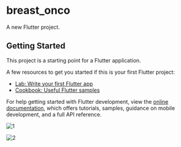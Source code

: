 # breast_onco

A new Flutter project.

## Getting Started

This project is a starting point for a Flutter application.

A few resources to get you started if this is your first Flutter project:

- [Lab: Write your first Flutter app](https://docs.flutter.dev/get-started/codelab)
- [Cookbook: Useful Flutter samples](https://docs.flutter.dev/cookbook)

For help getting started with Flutter development, view the
[online documentation](https://docs.flutter.dev/), which offers tutorials,
samples, guidance on mobile development, and a full API reference.


![1](https://github.com/asadsheikh1/BreastOnco/assets/79190719/cb72af50-273e-4ec0-9d3f-4f57c3c29708)


![2](https://github.com/asadsheikh1/BreastOnco/assets/79190719/8a3d44ba-d2f7-4d07-8f43-73c9b3e7f260)
